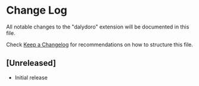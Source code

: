 # Change Log

All notable changes to the "dalydoro" extension will be documented in this file.

Check [Keep a Changelog](http://keepachangelog.com/) for recommendations on how to structure this file.

## [Unreleased]

- Initial release